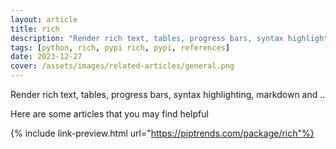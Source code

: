```yaml
---
layout: article
title: rich
description: "Render rich text, tables, progress bars, syntax highlighting, markdown and .."
tags: [python, rich, pypi rich, pypi, references]
date: 2023-12-27
cover: /assets/images/related-articles/general.png
---
```


Render rich text, tables, progress bars, syntax highlighting, markdown and ..

Here are some articles that you may find helpful

{% include link-preview.html url="https://piptrends.com/package/rich"%}